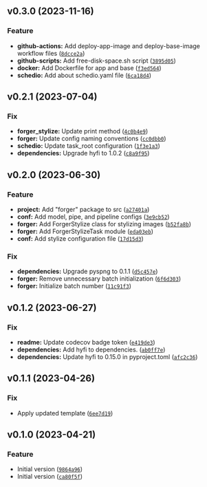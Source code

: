 <!--next-version-placeholder-->

## v0.3.0 (2023-11-16)

### Feature

* **github-actions:** Add deploy-app-image and deploy-base-image workflow files ([`8dcce2a`](https://github.com/entelecheia/rompot-schedio/commit/8dcce2a3bfc4fbf5fcb84ed13e6199745ce05356))
* **github-scripts:** Add free-disk-space.sh script ([`3895d05`](https://github.com/entelecheia/rompot-schedio/commit/3895d05f80194562015a326cbabff81236a82b30))
* **docker:** Add Dockerfile for app and base ([`f3ed564`](https://github.com/entelecheia/rompot-schedio/commit/f3ed564af27bb92c1b49b85a1788788ce5972473))
* **schedio:** Add about schedio.yaml file ([`6ca18d4`](https://github.com/entelecheia/rompot-schedio/commit/6ca18d43a26c8b9657c7a172ef2a84bfaa92289b))

## v0.2.1 (2023-07-04)

### Fix

* **forger_stylize:** Update print method ([`4c0b4e9`](https://github.com/entelecheia/rompot-schedio/commit/4c0b4e917c7dddd37599b75d13c31493600f511e))
* **forger:** Update config naming conventions ([`cc0dbb0`](https://github.com/entelecheia/rompot-schedio/commit/cc0dbb072efc7e0b321a493db8eeefd3b82d08c6))
* **schedio:** Update task_root configuration ([`1f3e1a3`](https://github.com/entelecheia/rompot-schedio/commit/1f3e1a3a15eb1e152cf2adf2d896cb0973379e7e))
* **dependencies:** Upgrade hyfi to 1.0.2 ([`c8a9f95`](https://github.com/entelecheia/rompot-schedio/commit/c8a9f9567633afbc275673617c8b3d79400f99ba))

## v0.2.0 (2023-06-30)

### Feature

* **project:** Add "forger" package to src ([`a27401a`](https://github.com/entelecheia/rompot-schedio/commit/a27401abfa8bc91e788770a21ab7893b93758bb1))
* **conf:** Add model, pipe, and pipeline configs ([`3e9cb52`](https://github.com/entelecheia/rompot-schedio/commit/3e9cb5215cd1840434319558ab702c0c9a431590))
* **forger:** Add ForgerStylize class for stylizing images ([`b52fa8b`](https://github.com/entelecheia/rompot-schedio/commit/b52fa8bffc27b9f486e87de29d51728cd00f9daf))
* **forger:** Add ForgerStylizeTask module ([`eda03eb`](https://github.com/entelecheia/rompot-schedio/commit/eda03eb4815bcd34e53fe03df574481c7b25feaf))
* **conf:** Add stylize configuration file ([`17d15d3`](https://github.com/entelecheia/rompot-schedio/commit/17d15d332ec9a0c7b7fd66cd23cc033a06178356))

### Fix

* **dependencies:** Upgrade pyspng to 0.1.1 ([`d5c457e`](https://github.com/entelecheia/rompot-schedio/commit/d5c457eee273b424a89cd13aea4bfa856fdf66dc))
* **forger:** Remove unnecessary batch initialization ([`6f6d303`](https://github.com/entelecheia/rompot-schedio/commit/6f6d3030e031b7a90fed4cd1c929d1df79344a1d))
* **forger:** Initialize batch number ([`11c91f3`](https://github.com/entelecheia/rompot-schedio/commit/11c91f376db59efec95396059dc67e2b4a681293))

## v0.1.2 (2023-06-27)
### Fix
* **readme:** Update codecov badge token ([`e419de3`](https://github.com/entelecheia/rompot-schedio/commit/e419de3e144737c526ee199e5244f2a23bd8b35a))
* **dependencies:** Add hyfi to dependencies. ([`ab0ff7e`](https://github.com/entelecheia/rompot-schedio/commit/ab0ff7ea84d3e4bc8025b1abb24e7e7336e4d407))
* **dependencies:** Update hyfi to 0.15.0 in pyproject.toml ([`afc2c36`](https://github.com/entelecheia/rompot-schedio/commit/afc2c367361438138734101f748967709e0220f3))

## v0.1.1 (2023-04-26)
### Fix
* Apply updated template ([`6ee7d19`](https://github.com/entelecheia/rompot-schedio/commit/6ee7d19c6e920f324f9acdfd0495f45e570ce54c))

## v0.1.0 (2023-04-21)
### Feature
* Initial version ([`9864a96`](https://github.com/entelecheia/rompot-schedio/commit/9864a96a77b6848c001e4c230f2d3a108323eb9a))
* Initial version ([`ca80f5f`](https://github.com/entelecheia/rompot-schedio/commit/ca80f5f3fa9d0df65d2bc3a989dd8601738e9314))
